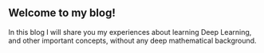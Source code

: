 
## Welcome to my blog!
In this blog I will share you my experiences about learning Deep Learning, and other important concepts, without any deep mathematical background.

